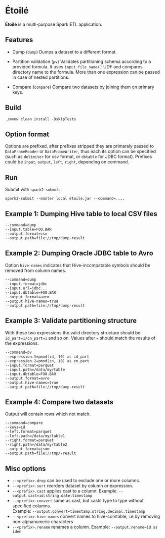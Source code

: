 # Étoilé

**Étoilé** is a multi-purpose Spark ETL application.

## Features

* Dump (`dump`)
  Dumps a dataset to a different format.

* Partition validation (`pv`)
  Validates partitioning schema according to a provided formula.
  It uses `input_file_name()` UDF and compares directory name to the formula.
  More than one expression can be passed in case of nested partitions.

* Compare (`compare`)
  Compare two datasets by joining them on primary keys.

## Build

```
./mvnw clean install -DskipTests
```

## Option format

Options are prefixed, after prefixes stripped they are primaraly passed to `DataFrameReader` or `DataFrameWriter`, thus each its option can be specified (such as `delimiter` for csv format, or `dbtable` for JDBC format).
Prefixes could be `input`, `output`, `left`, `right`, depending on command.


## Run

Submit with `spark2-submit`:

```
spark2-submit --master local étoilé.jar --command=....
```

## Example 1: Dumping Hive table to local CSV files

```
--command=dump
--input.table=FOO.BAR
--output.format=csv
--output.path=file://tmp/dump-result
```
## Example 2: Dumping Oracle JDBC table to Avro
Option `hive-names` indicates that Hive-incompatable symbols should be removed from column names.

```
--command=dump
--input.format=jdbc
--input.url=jdbc...
--input.dbtable=FOO.BAR
--output.format=avro
--output.hive-names=true
--output.path=file://tmp/dump-result
```

## Example 3: Validate partitioning structure

With these two expressions the valid directory structure should be `id_part=1/cn_part=1` and so on.
Values after `=` should match the results of the expressions.

```
--command=pv
--expression.1=pmod(id, 10) as id_part
--expression.2=pmod(cn, 10) as cn_part
--input.format=parquet
--input.path=/data/my/table
--input.dbtable=FOO.BAR
--output.format=avro
--output.hive-names=true
--output.path=file://tmp/dump-result
```

## Example 4: Compare two datasets
Output will contain rows which not match.
```
--command=compare
--keys=id
--left.format=parquet
--left.path=/data/my/table1
--right.format=parquet
--right.path=/data/my/table2
--output.format=json
--output.path=file://tmp/-result
```

## Misc options

* `--<prefix>.drop` can be used to exclude one or more columns.
* `--<prefix>.sort` reorders dataset by column or expression.
* `--<prefix>.cast` applies cast to a column. 
Example: `--output.cast=id:string,date:timestamp`
* `--<prefix>.convert` same as cast, but casts type to type without specified columns.  
Example: `--output.convert=timestamp:string,decimal:timestamp`
* `--<prefix>.hive-names` convert names to hive-comtable, i.e by removing non-alphanumeric characters
* `--<prefix>.rename` renames a column.
Example: `--output.rename=id as iden`
